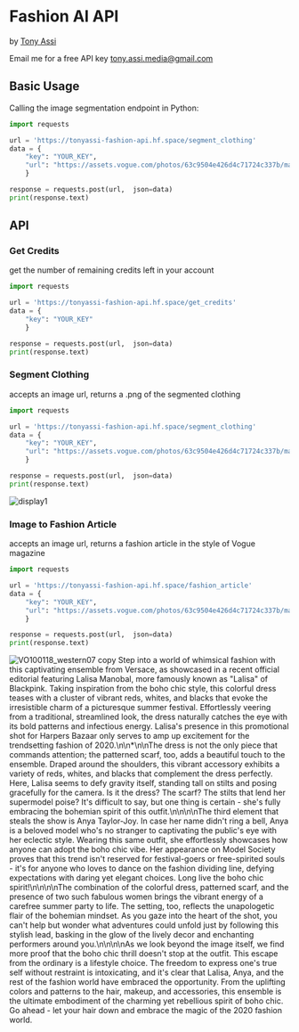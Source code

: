 # Fashion AI API
by [Tony Assi](https://www.tonyassi.com/)

Email me for a free API key <tony.assi.media@gmail.com>

## Basic Usage
Calling the image segmentation endpoint in Python:
```python
import requests

url = 'https://tonyassi-fashion-api.hf.space/segment_clothing'
data = {
    "key": "YOUR_KEY",
    "url": "https://assets.vogue.com/photos/63c9504e426d4c71724c337b/master/w_1280%2Cc_limit/00001-rains-fall-2023-menswear-credit-filippo-fior-brand.jpg"
    }

response = requests.post(url,  json=data)
print(response.text)
```
## API
### Get Credits
get the number of remaining credits left in your account
```python
import requests

url = 'https://tonyassi-fashion-api.hf.space/get_credits'
data = {
    "key": "YOUR_KEY"
    }

response = requests.post(url,  json=data)
print(response.text)
```
### Segment Clothing
accepts an image url, returns a .png of the segmented clothing
```python
import requests

url = 'https://tonyassi-fashion-api.hf.space/segment_clothing'
data = {
    "key": "YOUR_KEY",
    "url": "https://assets.vogue.com/photos/63c9504e426d4c71724c337b/master/w_1280%2Cc_limit/00001-rains-fall-2023-menswear-credit-filippo-fior-brand.jpg"
    }

response = requests.post(url,  json=data)
print(response.text)
```
![display1](https://github.com/TonyAssi/fashion-ai-api/assets/42156881/a07b59f0-02ab-492d-8e89-52fe2bf22d1e)

### Image to Fashion Article
accepts an image url, returns a fashion article in the style of Vogue magazine
```python
import requests

url = 'https://tonyassi-fashion-api.hf.space/fashion_article'
data = {
    "key": "YOUR_KEY",
    "url": "https://assets.vogue.com/photos/63c9504e426d4c71724c337b/master/w_1280%2Cc_limit/00001-rains-fall-2023-menswear-credit-filippo-fior-brand.jpg"
    }

response = requests.post(url,  json=data)
print(response.text)
```
![VO100118_western07 copy](https://github.com/TonyAssi/fashion-ai-api/assets/42156881/7cb8ab48-3979-41c3-9297-6b860abc4ee4) 
Step into a world of whimsical fashion with this captivating ensemble from Versace, as showcased in a recent official editorial featuring Lalisa Manobal, more famously known as \"Lalisa\" of Blackpink. Taking inspiration from the boho chic style, this colorful dress teases with a cluster of vibrant reds, whites, and blacks that evoke the irresistible charm of a picturesque summer festival. Effortlessly veering from a traditional, streamlined look, the dress naturally catches the eye with its bold patterns and infectious energy. Lalisa's presence in this promotional shot for Harpers Bazaar only serves to amp up excitement for the trendsetting fashion of 2020.\n\n*\n\nThe dress is not the only piece that commands attention; the patterned scarf, too, adds a beautiful touch to the ensemble. Draped around the shoulders, this vibrant accessory exhibits a variety of reds, whites, and blacks that complement the dress perfectly. Here, Lalisa seems to defy gravity itself, standing tall on stilts and posing gracefully for the camera. Is it the dress? The scarf? The stilts that lend her supermodel poise? It's difficult to say, but one thing is certain - she's fully embracing the bohemian spirit of this outfit.\n\n\n\nThe third element that steals the show is Anya Taylor-Joy. In case her name didn't ring a bell, Anya is a beloved model who's no stranger to captivating the public's eye with her eclectic style. Wearing this same outfit, she effortlessly showcases how anyone can adopt the boho chic vibe. Her appearance on Model Society proves that this trend isn't reserved for festival-goers or free-spirited souls - it's for anyone who loves to dance on the fashion dividing line, defying expectations with daring yet elegant choices. Long live the boho chic spirit!\n\n\n\nThe combination of the colorful dress, patterned scarf, and the presence of two such fabulous women brings the vibrant energy of a carefree summer party to life. The setting, too, reflects the unapologetic flair of the bohemian mindset. As you gaze into the heart of the shot, you can't help but wonder what adventures could unfold just by following this stylish lead, basking in the glow of the lively decor and enchanting performers around you.\n\n\n\nAs we look beyond the image itself, we find more proof that the boho chic thrill doesn't stop at the outfit. This escape from the ordinary is a lifestyle choice. The freedom to express one's true self without restraint is intoxicating, and it's clear that Lalisa, Anya, and the rest of the fashion world have embraced the opportunity. From the uplifting colors and patterns to the hair, makeup, and accessories, this ensemble is the ultimate embodiment of the charming yet rebellious spirit of boho chic. Go ahead - let your hair down and embrace the magic of the 2020 fashion world.
